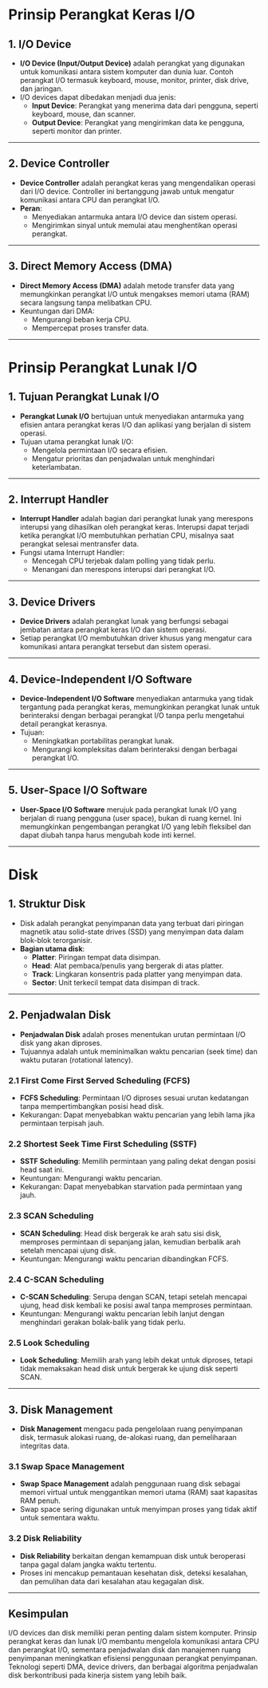 # Prinsip Perangkat Keras I/O

## 1. I/O Device
- **I/O Device (Input/Output Device)** adalah perangkat yang digunakan untuk komunikasi antara sistem komputer dan dunia luar. Contoh perangkat I/O termasuk keyboard, mouse, monitor, printer, disk drive, dan jaringan.
- I/O devices dapat dibedakan menjadi dua jenis: 
  - **Input Device**: Perangkat yang menerima data dari pengguna, seperti keyboard, mouse, dan scanner.
  - **Output Device**: Perangkat yang mengirimkan data ke pengguna, seperti monitor dan printer.

---

## 2. Device Controller
- **Device Controller** adalah perangkat keras yang mengendalikan operasi dari I/O device. Controller ini bertanggung jawab untuk mengatur komunikasi antara CPU dan perangkat I/O.
- **Peran**:
  - Menyediakan antarmuka antara I/O device dan sistem operasi.
  - Mengirimkan sinyal untuk memulai atau menghentikan operasi perangkat.

---

## 3. Direct Memory Access (DMA)
- **Direct Memory Access (DMA)** adalah metode transfer data yang memungkinkan perangkat I/O untuk mengakses memori utama (RAM) secara langsung tanpa melibatkan CPU.
- Keuntungan dari DMA:
  - Mengurangi beban kerja CPU.
  - Mempercepat proses transfer data.
  
---

# Prinsip Perangkat Lunak I/O

## 1. Tujuan Perangkat Lunak I/O
- **Perangkat Lunak I/O** bertujuan untuk menyediakan antarmuka yang efisien antara perangkat keras I/O dan aplikasi yang berjalan di sistem operasi.
- Tujuan utama perangkat lunak I/O:
  - Mengelola permintaan I/O secara efisien.
  - Mengatur prioritas dan penjadwalan untuk menghindari keterlambatan.
  
---

## 2. Interrupt Handler
- **Interrupt Handler** adalah bagian dari perangkat lunak yang merespons interupsi yang dihasilkan oleh perangkat keras. Interupsi dapat terjadi ketika perangkat I/O membutuhkan perhatian CPU, misalnya saat perangkat selesai mentransfer data.
- Fungsi utama Interrupt Handler:
  - Mencegah CPU terjebak dalam polling yang tidak perlu.
  - Menangani dan merespons interupsi dari perangkat I/O.

---

## 3. Device Drivers
- **Device Drivers** adalah perangkat lunak yang berfungsi sebagai jembatan antara perangkat keras I/O dan sistem operasi.
- Setiap perangkat I/O membutuhkan driver khusus yang mengatur cara komunikasi antara perangkat tersebut dan sistem operasi.

---

## 4. Device-Independent I/O Software
- **Device-Independent I/O Software** menyediakan antarmuka yang tidak tergantung pada perangkat keras, memungkinkan perangkat lunak untuk berinteraksi dengan berbagai perangkat I/O tanpa perlu mengetahui detail perangkat kerasnya.
- Tujuan:
  - Meningkatkan portabilitas perangkat lunak.
  - Mengurangi kompleksitas dalam berinteraksi dengan berbagai perangkat I/O.

---

## 5. User-Space I/O Software
- **User-Space I/O Software** merujuk pada perangkat lunak I/O yang berjalan di ruang pengguna (user space), bukan di ruang kernel. Ini memungkinkan pengembangan perangkat I/O yang lebih fleksibel dan dapat diubah tanpa harus mengubah kode inti kernel.

---

# Disk

## 1. Struktur Disk
- Disk adalah perangkat penyimpanan data yang terbuat dari piringan magnetik atau solid-state drives (SSD) yang menyimpan data dalam blok-blok terorganisir.
- **Bagian utama disk**:
  - **Platter**: Piringan tempat data disimpan.
  - **Head**: Alat pembaca/penulis yang bergerak di atas platter.
  - **Track**: Lingkaran konsentris pada platter yang menyimpan data.
  - **Sector**: Unit terkecil tempat data disimpan di track.

---

## 2. Penjadwalan Disk
- **Penjadwalan Disk** adalah proses menentukan urutan permintaan I/O disk yang akan diproses.
- Tujuannya adalah untuk meminimalkan waktu pencarian (seek time) dan waktu putaran (rotational latency).

### 2.1 First Come First Served Scheduling (FCFS)
- **FCFS Scheduling**: Permintaan I/O diproses sesuai urutan kedatangan tanpa mempertimbangkan posisi head disk.
- Kekurangan: Dapat menyebabkan waktu pencarian yang lebih lama jika permintaan terpisah jauh.

### 2.2 Shortest Seek Time First Scheduling (SSTF)
- **SSTF Scheduling**: Memilih permintaan yang paling dekat dengan posisi head saat ini.
- Keuntungan: Mengurangi waktu pencarian.
- Kekurangan: Dapat menyebabkan starvation pada permintaan yang jauh.

### 2.3 SCAN Scheduling
- **SCAN Scheduling**: Head disk bergerak ke arah satu sisi disk, memproses permintaan di sepanjang jalan, kemudian berbalik arah setelah mencapai ujung disk.
- Keuntungan: Mengurangi waktu pencarian dibandingkan FCFS.

### 2.4 C-SCAN Scheduling
- **C-SCAN Scheduling**: Serupa dengan SCAN, tetapi setelah mencapai ujung, head disk kembali ke posisi awal tanpa memproses permintaan.
- Keuntungan: Mengurangi waktu pencarian lebih lanjut dengan menghindari gerakan bolak-balik yang tidak perlu.

### 2.5 Look Scheduling
- **Look Scheduling**: Memilih arah yang lebih dekat untuk diproses, tetapi tidak memaksakan head disk untuk bergerak ke ujung disk seperti SCAN.

---

## 3. Disk Management
- **Disk Management** mengacu pada pengelolaan ruang penyimpanan disk, termasuk alokasi ruang, de-alokasi ruang, dan pemeliharaan integritas data.

### 3.1 Swap Space Management
- **Swap Space Management** adalah penggunaan ruang disk sebagai memori virtual untuk menggantikan memori utama (RAM) saat kapasitas RAM penuh.
- Swap space sering digunakan untuk menyimpan proses yang tidak aktif untuk sementara waktu.

### 3.2 Disk Reliability
- **Disk Reliability** berkaitan dengan kemampuan disk untuk beroperasi tanpa gagal dalam jangka waktu tertentu.
- Proses ini mencakup pemantauan kesehatan disk, deteksi kesalahan, dan pemulihan data dari kesalahan atau kegagalan disk.

---
## Kesimpulan
I/O devices dan disk memiliki peran penting dalam sistem komputer. Prinsip perangkat keras dan lunak I/O membantu mengelola komunikasi antara CPU dan perangkat I/O, sementara penjadwalan disk dan manajemen ruang penyimpanan meningkatkan efisiensi penggunaan perangkat penyimpanan. Teknologi seperti DMA, device drivers, dan berbagai algoritma penjadwalan disk berkontribusi pada kinerja sistem yang lebih baik.
